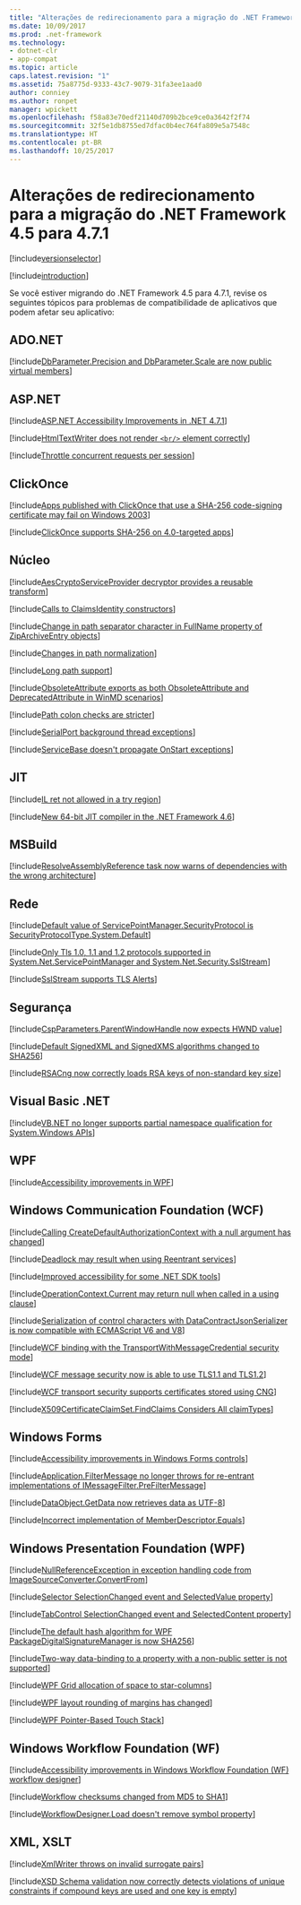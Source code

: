 ```yaml
---
title: "Alterações de redirecionamento para a migração do .NET Framework 4.5 para 4.7.1 | Microsoft Docs"
ms.date: 10/09/2017
ms.prod: .net-framework
ms.technology:
- dotnet-clr
- app-compat
ms.topic: article
caps.latest.revision: "1"
ms.assetid: 75a8775d-9333-43c7-9079-31fa3ee1aad0
author: conniey
ms.author: ronpet
manager: wpickett
ms.openlocfilehash: f58a83e70edf21140d709b2bce9ce0a3642f2f74
ms.sourcegitcommit: 32f5e1db8755ed7dfac0b4ec764fa809e5a7548c
ms.translationtype: HT
ms.contentlocale: pt-BR
ms.lasthandoff: 10/25/2017
---
```

# <a name="retargeting-changes-for-migration-from-net-framework-45-to-471"></a>Alterações de redirecionamento para a migração do .NET Framework 4.5 para 4.7.1

[!include[versionselector](../../../../includes/migration-guide/retargeting/versionselector.md)]

[!include[introduction](../../../../includes/migration-guide/retargeting/introduction.md)]

Se você estiver migrando do .NET Framework 4.5 para 4.7.1, revise os seguintes tópicos para problemas de compatibilidade de aplicativos que podem afetar seu aplicativo:

## <a name="adonet"></a>ADO.NET

[!include[DbParameter.Precision and DbParameter.Scale are now public virtual members](~/includes/migration-guide/retargeting/adonet/dbparameterprecision-dbparameterscale-are-now-public-virtual-members.md)]

## <a name="aspnet"></a>ASP.NET

[!include[ASP.NET Accessibility Improvements in .NET 4.7.1](~/includes/migration-guide/retargeting/asp/aspnet-accessibility-improvements-net-471.md)]

[!include[HtmlTextWriter does not render `<br/>` element correctly](~/includes/migration-guide/retargeting/asp/htmltextwriter-does-not-render-br-element-correctly.md)]

[!include[Throttle concurrent requests per session](~/includes/migration-guide/retargeting/asp/throttle-concurrent-requests-per-session.md)]

## <a name="clickonce"></a>ClickOnce

[!include[Apps published with ClickOnce that use a SHA-256 code-signing certificate may fail on Windows 2003](~/includes/migration-guide/retargeting/clickonce/apps-published-with-clickonce-that-use-sha-256-code-signing-certificate-may.md)]

[!include[ClickOnce supports SHA-256 on 4.0-targeted apps](~/includes/migration-guide/retargeting/clickonce/clickonce-supports-sha-256-on-40-targeted-apps.md)]

## <a name="core"></a>Núcleo

[!include[AesCryptoServiceProvider decryptor provides a reusable transform](~/includes/migration-guide/retargeting/core/aescryptoserviceprovider-decryptor-provides-reusable-transform.md)]

[!include[Calls to ClaimsIdentity constructors](~/includes/migration-guide/retargeting/core/calls-claimsidentity-constructors.md)]

[!include[Change in path separator character in FullName property of ZipArchiveEntry objects](~/includes/migration-guide/retargeting/core/change-path-separator-character-fullname-property-ziparchiveentry-objects.md)]

[!include[Changes in path normalization](~/includes/migration-guide/retargeting/core/changes-path-normalization.md)]

[!include[Long path support](~/includes/migration-guide/retargeting/core/long-path-support.md)]

[!include[ObsoleteAttribute exports as both ObsoleteAttribute and DeprecatedAttribute in WinMD scenarios](~/includes/migration-guide/retargeting/core/obsoleteattribute-exports-both-deprecatedattribute-winmd-scenarios.md)]

[!include[Path colon checks are stricter](~/includes/migration-guide/retargeting/core/path-colon-checks-are-stricter.md)]

[!include[SerialPort background thread exceptions](~/includes/migration-guide/retargeting/core/serialport-background-thread-exceptions.md)]

[!include[ServiceBase doesn't propagate OnStart exceptions](~/includes/migration-guide/retargeting/core/servicebase-doesnt-propagate-onstart-exceptions.md)]

## <a name="jit"></a>JIT

[!include[IL ret not allowed in a try region](~/includes/migration-guide/retargeting/jit/il-ret-not-allowed-try-region.md)]

[!include[New 64-bit JIT compiler in the .NET Framework 4.6](~/includes/migration-guide/retargeting/jit/new-64-bit-jit-compiler-net-framework-46.md)]

## <a name="msbuild"></a>MSBuild

[!include[ResolveAssemblyReference task now warns of dependencies with the wrong architecture](~/includes/migration-guide/retargeting/msbuild/resolveassemblyreference-task-now-warns-dependencies-with-wrong-architecture.md)]

## <a name="networking"></a>Rede

[!include[Default value of ServicePointManager.SecurityProtocol is SecurityProtocolType.System.Default](~/includes/migration-guide/retargeting/networking/default-value-servicepointmanagersecurityprotocol.md)]

[!include[Only Tls 1.0, 1.1 and 1.2 protocols supported in System.Net.ServicePointManager and System.Net.Security.SslStream](~/includes/migration-guide/retargeting/networking/only-tls-10-11-12-protocols-supported-systemnetservicepointmanager.md)]

[!include[SslStream supports TLS Alerts](~/includes/migration-guide/retargeting/networking/sslstream-supports-tls-alerts.md)]

## <a name="security"></a>Segurança

[!include[CspParameters.ParentWindowHandle now expects HWND value](~/includes/migration-guide/retargeting/security/cspparametersparentwindowhandle-now-expects-hwnd-value.md)]

[!include[Default SignedXML and SignedXMS algorithms changed to SHA256](~/includes/migration-guide/retargeting/security/default-signedxml-signedxms-algorithms-changed-sha256.md)]

[!include[RSACng now correctly loads RSA keys of non-standard key size](~/includes/migration-guide/retargeting/security/rsacng-now-correctly-loads-rsa-keys-non-standard-key-size.md)]

## <a name="visual-basic-net"></a>Visual Basic .NET

[!include[VB.NET no longer supports partial namespace qualification for System.Windows APIs](~/includes/migration-guide/retargeting/vb/vbnet-no-longer-supports-partial-namespace-qualification-for-systemwindows.md)]

## <a name="wpf"></a>WPF

[!include[Accessibility improvements in WPF](~/includes/migration-guide/retargeting/wpf/accessibility-improvements-wpf.md)]

## <a name="windows-communication-foundation-wcf"></a>Windows Communication Foundation (WCF)

[!include[Calling CreateDefaultAuthorizationContext with a null argument has changed](~/includes/migration-guide/retargeting/wcf/calling-createdefaultauthorizationcontext-with-null-argument-has-changed.md)]

[!include[Deadlock may result when using Reentrant services](~/includes/migration-guide/retargeting/wcf/deadlock-may-result-when-using-reentrant-services.md)]

[!include[Improved accessibility for some .NET SDK tools](~/includes/migration-guide/retargeting/wcf/improved-accessibility-for-some-net-sdk-tools.md)]

[!include[OperationContext.Current may return null when called in a using clause](~/includes/migration-guide/retargeting/wcf/operationcontextcurrent-may-return-null-when-called-using-clause.md)]

[!include[Serialization of control characters with DataContractJsonSerializer is now compatible with ECMAScript V6 and V8](~/includes/migration-guide/retargeting/wcf/serialization-control-characters-with-datacontractjsonserializer-now.md)]

[!include[WCF binding with the TransportWithMessageCredential security mode](~/includes/migration-guide/retargeting/wcf/wcf-binding-with-transportwithmessagecredential-security-mode.md)]

[!include[WCF message security now is able to use TLS1.1 and TLS1.2](~/includes/migration-guide/retargeting/wcf/wcf-message-security-now-able-use-tls11-tls12.md)]

[!include[WCF transport security supports certificates stored using CNG](~/includes/migration-guide/retargeting/wcf/wcf-transport-security-supports-certificates-stored-using-cng.md)]

[!include[X509CertificateClaimSet.FindClaims Considers All claimTypes](~/includes/migration-guide/retargeting/wcf/x509certificateclaimsetfindclaims-considers-all-claimtypes.md)]

## <a name="windows-forms"></a>Windows Forms

[!include[Accessibility improvements in Windows Forms controls](~/includes/migration-guide/retargeting/winforms/accessibility-improvements-windows-forms-controls.md)]

[!include[Application.FilterMessage no longer throws for re-entrant implementations of IMessageFilter.PreFilterMessage](~/includes/migration-guide/retargeting/winforms/applicationfiltermessage-no-longer-throws-for-re-entrant-implementations.md)]

[!include[DataObject.GetData now retrieves data as UTF-8](~/includes/migration-guide/retargeting/winforms/dataobjectgetdata-now-retrieves-data-utf-8.md)]

[!include[Incorrect implementation of MemberDescriptor.Equals](~/includes/migration-guide/retargeting/winforms/incorrect-implementation-memberdescriptorequals.md)]

## <a name="windows-presentation-foundation-wpf"></a>Windows Presentation Foundation (WPF)

[!include[NullReferenceException in exception handling code from ImageSourceConverter.ConvertFrom](~/includes/migration-guide/retargeting/wpf/nullreferenceexception-exception-handling-code-from.md)]

[!include[Selector SelectionChanged event and SelectedValue property](~/includes/migration-guide/retargeting/wpf/selector-selectionchanged-event-selectedvalue-property.md)]

[!include[TabControl SelectionChanged event and SelectedContent property](~/includes/migration-guide/retargeting/wpf/tabcontrol-selectionchanged-event-selectedcontent-property.md)]

[!include[The default hash algorithm for WPF PackageDigitalSignatureManager is now SHA256](~/includes/migration-guide/retargeting/wpf/default-hash-algorithm-for-wpf-packagedigitalsignaturemanager-now-sha256.md)]

[!include[Two-way data-binding to a property with a non-public setter is not supported](~/includes/migration-guide/retargeting/wpf/two-way-data-binding-property-with-non-public-setter-not-supported.md)]

[!include[WPF Grid allocation of space to star-columns](~/includes/migration-guide/retargeting/wpf/wpf-grid-allocation-space-star-columns.md)]

[!include[WPF layout rounding of margins has changed](~/includes/migration-guide/retargeting/wpf/wpf-layout-rounding-margins-has-changed.md)]

[!include[WPF Pointer-Based Touch Stack](~/includes/migration-guide/retargeting/wpf/wpf-pointer-based-touch-stack.md)]

## <a name="windows-workflow-foundation-wf"></a>Windows Workflow Foundation (WF)

[!include[Accessibility improvements in Windows Workflow Foundation (WF) workflow designer](~/includes/migration-guide/retargeting/wf/accessibility-improvements-windows-workflow-foundation-wf-designer.md)]

[!include[Workflow checksums changed from MD5 to SHA1](~/includes/migration-guide/retargeting/wf/workflow-checksums-changed-from-md5-sha1.md)]

[!include[WorkflowDesigner.Load doesn't remove symbol property](~/includes/migration-guide/retargeting/wf/workflowdesignerload-doesnt-remove-symbol-property.md)]

## <a name="xml-xslt"></a>XML, XSLT

[!include[XmlWriter throws on invalid surrogate pairs](~/includes/migration-guide/retargeting/xml/xmlwriter-throws-on-invalid-surrogate-pairs.md)]

[!include[XSD Schema validation now correctly detects violations of unique constraints if compound keys are used and one key is empty](~/includes/migration-guide/retargeting/xml/xsd-schema-validation-now-correctly-detects-violations-unique-constraints-if.md)]

